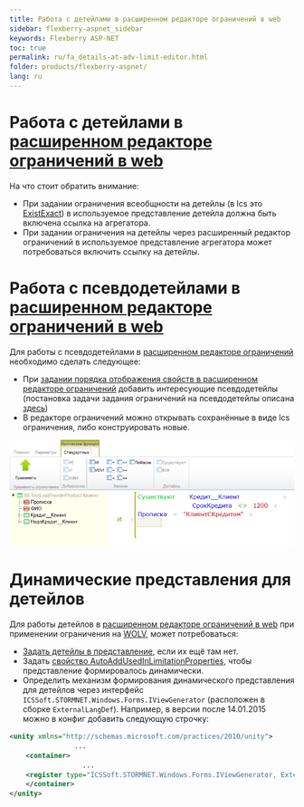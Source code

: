 ```yaml
---
title: Работа с детейлами в расширенном редакторе ограничений в web
sidebar: flexberry-aspnet_sidebar
keywords: Flexberry ASP-NET
toc: true
permalink: ru/fa_details-at-adv-limit-editor.html
folder: products/flexberry-aspnet/
lang: ru
---
```


# Работа с детейлами в [расширенном редакторе ограничений в web](advanced-limit-editor.html)
На что стоит обратить внимание:
* При задании ограничения всеобщности на детейлы (в lcs это [ExistExact](exist--exist-exact--exist-all--exist-all-exact.html)) в используемое представление детейла должна быть включена ссылка на агрегатора.
* При задании ограничения на детейлы через расширенный редактор ограничений в используемое представление агрегатора может потребоваться включить ссылку на детейлы.

# Работа с псевдодетейлами в [расширенном редакторе ограничений в web](advanced-limit-editor.html)
Для работы с псевдодетейлами в [расширенном редакторе ограничений](advanced-limit-editor.html) необходимо сделать следующее:
* При [задании порядка отображения свойств в расширенном редакторе ограничений](set-prop-order-at-web-adv-limit-editor.html) добавить интересующие псевдодетейлы (постановка задачи задания ограничений на псевдодетейлы описана [здесь](l-i-n-q-provider.html)) 
* В редакторе ограничений можно открывать сохранённые в виде lcs ограничения, либо конструировать новые.

![](/images/pages/img/page/DetailsAtAdvLimitEditor/LEPseudoDetail.png)

# Динамические представления для детейлов
Для работы детейлов в [расширенном редакторе ограничений в web](advanced-limit-editor.html) при применении ограничения на [WOLV](web-object-list-view.html), может потребоваться:
* [Задать детейлы в представление](set-prop-order-at-web-adv-limit-editor.html), если их ещё там нет.
* Задать [свойство AutoAddUsedInLimitationProperties](set-prop-order-at-web-adv-limit-editor.html), чтобы представление формировалось динамически.
* Определить механизм формирования динамического представления для детейлов через интерфейс `ICSSoft.STORMNET.Windows.Forms.IViewGenerator` (расположен в сборке `ExternalLangDef`). Например, в версии после 14.01.2015 можно в конфиг добавить следующую строчку:

```xml
<unity xmlns="http://schemas.microsoft.com/practices/2010/unity">
				...	
	<container>
				  ...
	<register type="ICSSoft.STORMNET.Windows.Forms.IViewGenerator, ExternalLangDef" mapTo="NewPlatform.Flexberry.Web.Page.LimitEditorViewGenerator, NewPlatform.Flexberry.Web.LimitEditor" />
	</container>
</unity>
```

